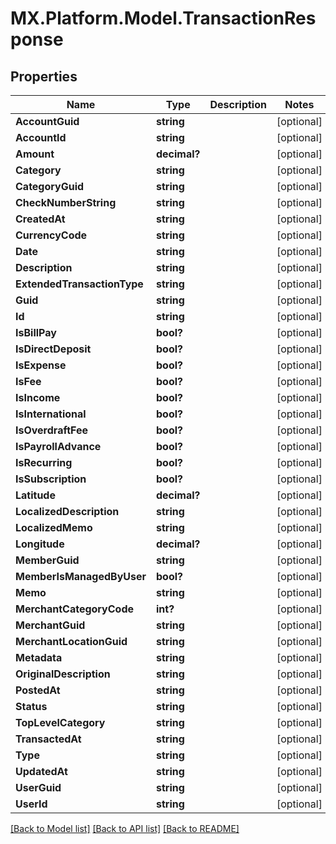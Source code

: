 # MX.Platform.Model.TransactionResponse

## Properties

Name | Type | Description | Notes
------------ | ------------- | ------------- | -------------
**AccountGuid** | **string** |  | [optional] 
**AccountId** | **string** |  | [optional] 
**Amount** | **decimal?** |  | [optional] 
**Category** | **string** |  | [optional] 
**CategoryGuid** | **string** |  | [optional] 
**CheckNumberString** | **string** |  | [optional] 
**CreatedAt** | **string** |  | [optional] 
**CurrencyCode** | **string** |  | [optional] 
**Date** | **string** |  | [optional] 
**Description** | **string** |  | [optional] 
**ExtendedTransactionType** | **string** |  | [optional] 
**Guid** | **string** |  | [optional] 
**Id** | **string** |  | [optional] 
**IsBillPay** | **bool?** |  | [optional] 
**IsDirectDeposit** | **bool?** |  | [optional] 
**IsExpense** | **bool?** |  | [optional] 
**IsFee** | **bool?** |  | [optional] 
**IsIncome** | **bool?** |  | [optional] 
**IsInternational** | **bool?** |  | [optional] 
**IsOverdraftFee** | **bool?** |  | [optional] 
**IsPayrollAdvance** | **bool?** |  | [optional] 
**IsRecurring** | **bool?** |  | [optional] 
**IsSubscription** | **bool?** |  | [optional] 
**Latitude** | **decimal?** |  | [optional] 
**LocalizedDescription** | **string** |  | [optional] 
**LocalizedMemo** | **string** |  | [optional] 
**Longitude** | **decimal?** |  | [optional] 
**MemberGuid** | **string** |  | [optional] 
**MemberIsManagedByUser** | **bool?** |  | [optional] 
**Memo** | **string** |  | [optional] 
**MerchantCategoryCode** | **int?** |  | [optional] 
**MerchantGuid** | **string** |  | [optional] 
**MerchantLocationGuid** | **string** |  | [optional] 
**Metadata** | **string** |  | [optional] 
**OriginalDescription** | **string** |  | [optional] 
**PostedAt** | **string** |  | [optional] 
**Status** | **string** |  | [optional] 
**TopLevelCategory** | **string** |  | [optional] 
**TransactedAt** | **string** |  | [optional] 
**Type** | **string** |  | [optional] 
**UpdatedAt** | **string** |  | [optional] 
**UserGuid** | **string** |  | [optional] 
**UserId** | **string** |  | [optional] 

[[Back to Model list]](../README.md#documentation-for-models) [[Back to API list]](../README.md#documentation-for-api-endpoints) [[Back to README]](../README.md)

